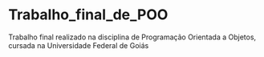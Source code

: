 # Trabalho_final_de_POO
Trabalho final realizado na disciplina de Programação Orientada a Objetos, cursada na Universidade Federal de Goiás
